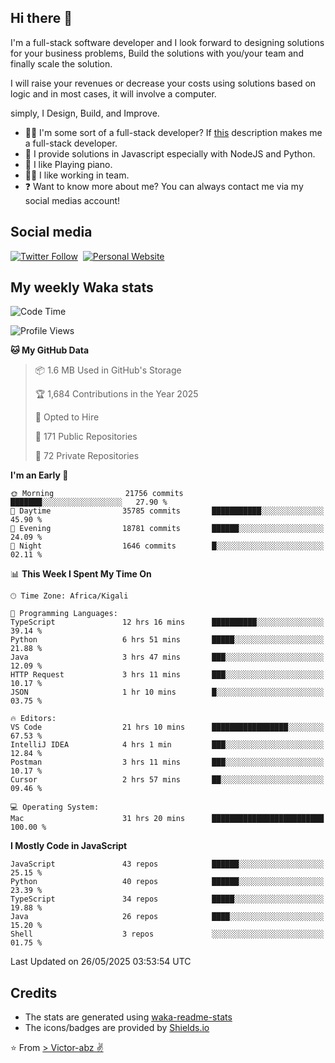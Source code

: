 ## Hi there 👋
I'm a full-stack software developer and I look forward to designing solutions for your business problems, Build the solutions with you/your team and finally scale the solution.

I will raise your revenues or decrease your costs using solutions based on logic and in most cases, it will involve a computer.

simply, I Design, Build, and Improve.

- 👨‍💻 I'm some sort of a full-stack developer? If [this](https://www.w3schools.com/whatis/whatis_fullstack.asp) description makes me a full-stack developer.
- 🌱 I provide solutions in Javascript especially with NodeJS and Python. 
- 🎹 I like Playing piano.
- 👯‍♀️ I like working in team.
- ❓ Want to know more about me? You can always contact me via my social medias account!

## Social media
[![Twitter Follow](https://img.shields.io/twitter/follow/vicky_abz?color=%231DA1F2&label=Twitter&style=for-the-badge&logo=twitter&logoColor=ffffff)](https://twitter.com/vicky_abz)
‎‎ [![Personal Website](https://img.shields.io/static/v1?label=visit&message=victor-abz.com&color=%235F021F&style=for-the-badge)](https://victor-abz.com/)

## My weekly Waka stats
<!--START_SECTION:waka-->
![Code Time](http://img.shields.io/badge/Code%20Time-1%2C612%20hrs%2014%20mins-blue)

![Profile Views](http://img.shields.io/badge/Profile%20Views-0-blue)

**🐱 My GitHub Data** 

> 📦 1.6 MB Used in GitHub's Storage 
 > 
> 🏆 1,684 Contributions in the Year 2025
 > 
> 💼 Opted to Hire
 > 
> 📜 171 Public Repositories 
 > 
> 🔑 72 Private Repositories 
 > 
**I'm an Early 🐤** 

```text
🌞 Morning                21756 commits       ███████░░░░░░░░░░░░░░░░░░   27.90 % 
🌆 Daytime                35785 commits       ███████████░░░░░░░░░░░░░░   45.90 % 
🌃 Evening                18781 commits       ██████░░░░░░░░░░░░░░░░░░░   24.09 % 
🌙 Night                  1646 commits        █░░░░░░░░░░░░░░░░░░░░░░░░   02.11 % 
```


📊 **This Week I Spent My Time On** 

```text
🕑︎ Time Zone: Africa/Kigali

💬 Programming Languages: 
TypeScript               12 hrs 16 mins      ██████████░░░░░░░░░░░░░░░   39.14 % 
Python                   6 hrs 51 mins       █████░░░░░░░░░░░░░░░░░░░░   21.88 % 
Java                     3 hrs 47 mins       ███░░░░░░░░░░░░░░░░░░░░░░   12.09 % 
HTTP Request             3 hrs 11 mins       ███░░░░░░░░░░░░░░░░░░░░░░   10.17 % 
JSON                     1 hr 10 mins        █░░░░░░░░░░░░░░░░░░░░░░░░   03.75 % 

🔥 Editors: 
VS Code                  21 hrs 10 mins      █████████████████░░░░░░░░   67.53 % 
IntelliJ IDEA            4 hrs 1 min         ███░░░░░░░░░░░░░░░░░░░░░░   12.84 % 
Postman                  3 hrs 11 mins       ███░░░░░░░░░░░░░░░░░░░░░░   10.17 % 
Cursor                   2 hrs 57 mins       ██░░░░░░░░░░░░░░░░░░░░░░░   09.46 % 

💻 Operating System: 
Mac                      31 hrs 20 mins      █████████████████████████   100.00 % 
```

**I Mostly Code in JavaScript** 

```text
JavaScript               43 repos            ██████░░░░░░░░░░░░░░░░░░░   25.15 % 
Python                   40 repos            ██████░░░░░░░░░░░░░░░░░░░   23.39 % 
TypeScript               34 repos            █████░░░░░░░░░░░░░░░░░░░░   19.88 % 
Java                     26 repos            ████░░░░░░░░░░░░░░░░░░░░░   15.20 % 
Shell                    3 repos             ░░░░░░░░░░░░░░░░░░░░░░░░░   01.75 % 
```




 Last Updated on 26/05/2025 03:53:54 UTC
<!--END_SECTION:waka-->

## Credits
- The stats are generated using [waka-readme-stats](https://github.com/anmol098/waka-readme-stats)
- The icons/badges are provided by [Shields.io](https://shields.io/)

⭐️ From [> Victor-abz ✌](https://victor-abz.com/)
